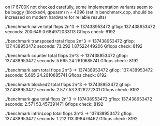 on i7 6700K
not checked carefully, some implementation variants seem to be buggy (blocked4, gpuasm)
n = 4096 (set in benchmark.cpp, should be increased on modern hardware for reliable results)

./benchmark naive
total flops 2n^3 -> 137438953472
gflop: 137.438953472
seconds: 200.649
0.684972033113 Gflops
check: 8192

./benchmark transposed
total flops 2n^3 -> 137438953472
gflop: 137.438953472
seconds: 73.292
1.87522449206 Gflops
check: 8192

./benchmark counter
total flops 2n^3 -> 137438953472
gflop: 137.438953472
seconds: 5.665
24.2610685741 Gflops
check: 8192

./benchmark asm
total flops 2n^3 -> 137438953472
gflop: 137.438953472
seconds: 5.665
24.2610685741 Gflops
check: 8192

./benchmark blocked2
total flops 2n^3 -> 137438953472
gflop: 137.438953472
seconds: 2.577
53.3329272301 Gflops
check: 8192

./benchmark gpu
total flops 2n^3 -> 137438953472
gflop: 137.438953472
seconds: 2.571
53.457391471 Gflops
check: 8192

./benchmark intrinLoop
total flops 2n^3 -> 137438953472
gflop: 137.438953472
seconds: 1.212
113.398476462 Gflops
check: 8192
